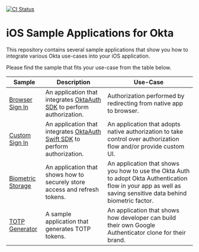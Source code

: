 [![CI Status](https://img.shields.io/travis/okta/samples-ios.svg?style=flat)](https://travis-ci.org/okta/samples-ios)

# iOS Sample Applications for Okta

This repository contains several sample applications that show you how to integrate various Okta use-cases into your iOS application.

Please find the sample that fits your use-case from the table below.

| Sample | Description | Use-Case |
|--------|-------------|----------|
| [Browser Sign In](/browser-sign-in) | An application that integrates [OktaAuth SDK](https://github.com/okta/okta-sdk-appauth-ios) to perform authorization. | Authorization performed by redirecting from native app to browser. |
| [Custom Sign In](/custom-sign-in) | An application that integrates [OktaAuth Swift SDK](https://github.com/okta/okta-auth-swift) to perform authorization. | An application that adopts native authorization to take control over authorization flow and/or provide custom UI. | 
| [Biometric Storage](/browser-sign-in-and-biometric-storage) | An application that shows how to securely store access and refresh tokens. | An application that shows you how to use the Okta Auth to adopt Okta Authentication flow in your app as well as saving sensitive data behind biometric factor. | 
| [TOTP Generator](/totp-app) | A sample application that generates TOTP tokens. | An application that shows how developer can build their own Google Authenticator clone for their brand. | 
